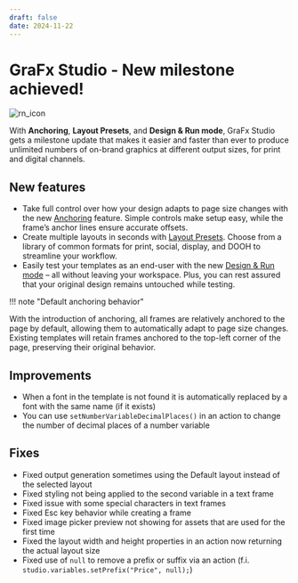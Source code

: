 ```yaml
---
draft: false
date: 2024-11-22
---
```


# GraFx Studio - New milestone achieved!

![rn_icon](/assets/icon-GraFx-Studio.svg)

With **Anchoring**, **Layout Presets**, and **Design & Run mode**, GraFx Studio gets a milestone update that makes it easier and faster than ever to produce unlimited numbers of on-brand graphics at different output sizes, for print and digital channels.

<!-- more -->

## New features

- Take full control over how your design adapts to page size changes with the new [Anchoring](/GraFx-Studio/guides/anchoring/) feature. Simple controls make setup easy, while the frame’s anchor lines ensure accurate offsets.
- Create multiple layouts in seconds with [Layout Presets](/GraFx-Studio/guides/layouts/). Choose from a library of common formats for print, social, display, and DOOH to streamline your workflow.
- Easily test your templates as an end-user with the new [Design & Run mode](/GraFx-Studio/concepts/design-run/) – all without leaving your workspace. Plus, you can rest assured that your original design remains untouched while testing.

!!! note "Default anchoring behavior"

  With the introduction of anchoring, all frames are relatively anchored to the page by default, allowing them to automatically adapt to page size changes. Existing templates will retain frames anchored to the top-left corner of the page, preserving their original behavior.

## Improvements

- When a font in the template is not found it is automatically replaced by a font with the same name (if it exists)
- You can use `setNumberVariableDecimalPlaces()` in an action to change the number of decimal places of a number variable

## Fixes

- Fixed output generation sometimes using the Default layout instead of the selected layout
- Fixed styling not being applied to the second variable in a text frame
- Fixed issue with some special characters in text frames
- Fixed Esc key behavior while creating a frame
- Fixed image picker preview not showing for assets that are used for the first time
- Fixed the layout width and height properties in an action now returning the actual layout size
- Fixed use of `null` to remove a prefix or suffix via an action (f.i. `studio.variables.setPrefix("Price", null);`)
